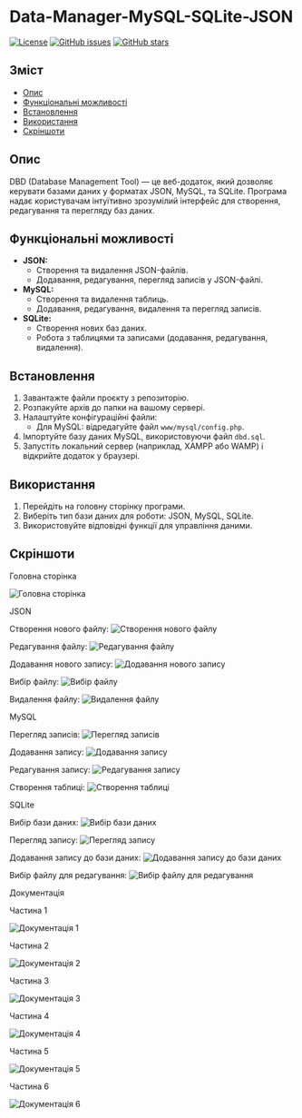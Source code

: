  # Data-Manager-MySQL-SQLite-JSON

[![License](https://img.shields.io/badge/license-MIT-blue.svg)](LICENSE)
[![GitHub issues](https://img.shields.io/github/issues/BorysDudnyk/Data-Manager-MySQL-SQLite-JSON.svg)](https://github.com/BorysDudnyk/Data-Manager-MySQL-SQLite-JSON/issues)
[![GitHub stars](https://img.shields.io/github/stars/BorysDudnyk/Data-Manager-MySQL-SQLite-JSON.svg)](https://github.com/BorysDudnyk/Data-Manager-MySQL-SQLite-JSON/stargazers)

## Зміст

- [Опис](#опис)
- [Функціональні можливості](#функціональні-можливості)
- [Встановлення](#встановлення)
- [Використання](#використання)
- [Скріншоти](#скріншоти)

## Опис

DBD (Database Management Tool) — це веб-додаток, який дозволяє керувати базами даних у форматах JSON, MySQL, та SQLite. Програма надає користувачам інтуїтивно зрозумілий інтерфейс для створення, редагування та перегляду баз даних.

## Функціональні можливості

- **JSON:**
  - Створення та видалення JSON-файлів.
  - Додавання, редагування, перегляд записів у JSON-файлі.
- **MySQL:**
  - Створення та видалення таблиць.
  - Додавання, редагування, видалення та перегляд записів.
- **SQLite:**
  - Створення нових баз даних.
  - Робота з таблицями та записами (додавання, редагування, видалення).

## Встановлення

1. Завантажте файли проєкту з репозиторію.
2. Розпакуйте архів до папки на вашому сервері.
3. Налаштуйте конфігураційні файли:
   - Для MySQL: відредагуйте файл `www/mysql/config.php`.
4. Імпортуйте базу даних MySQL, використовуючи файл `dbd.sql`.
5. Запустіть локальний сервер (наприклад, XAMPP або WAMP) і відкрийте додаток у браузері.

## Використання

1. Перейдіть на головну сторінку програми.
2. Виберіть тип бази даних для роботи: JSON, MySQL, SQLite.
3. Використовуйте відповідні функції для управління даними.

## Скріншоти

Головна сторінка

![Головна сторінка](Screenshots/Головна%20сторінка.png)

JSON

Створення нового файлу:
![Створення нового файлу](Screenshots/Головна%20JSON%20створення%20нового%20файлу.png)

Редагування файлу:
![Редагування файлу](Screenshots/Головна%20JSON%20редагування%20самого%20файлу.png)

Додавання нового запису:
![Додавання нового запису](Screenshots/Головна%20JSON%20додавання%20нового%20запису.png)

Вибір файлу:
![Вибір файлу](Screenshots/Головна%20JSON%20вибір%20якого%20файлу.png)

Видалення файлу:
![Видалення файлу](Screenshots/Видалення%20файлу.png)

MySQL

Перегляд записів:
![Перегляд записів](Screenshots/Головна%20MySQL%20перегляд.png)

Додавання запису:
![Додавання запису](Screenshots/Головна%20MySQL%20додавання%20запису.png)

Редагування запису:
![Редагування запису](Screenshots/Головна%20MySQL%20редагування%20запису.png)

Створення таблиці:
![Створення таблиці](Screenshots/Головна%20MySQL%20створення%20таблиці.png)

SQLite

Вибір бази даних:
![Вибір бази даних](Screenshots/Головна%20SQLite%20бази%20даних.png)

Перегляд запису:
![Перегляд запису](Screenshots/Головна%20SQLite%20перегляд%20запису.png)

Додавання запису до бази даних:
![Додавання запису до бази даних](Screenshots/Головна%20SQLite%20запису%20до%20БД.png)

Вибір файлу для редагування:
![Вибір файлу для редагування](Screenshots/Головна%20SQLite%20вибір%20файлу%20для%20редагування.png)

Документація

Частина 1

![Документація 1](Screenshots/документація%201.png)

Частина 2

![Документація 2](Screenshots/документація%202.png)

Частина 3

![Документація 3](Screenshots/документація%203.png)

Частина 4

![Документація 4](Screenshots/документація%204.png)

Частина 5

![Документація 5](Screenshots/документація%205.png)

Частина 6

![Документація 6](Screenshots/документація%206.png)

